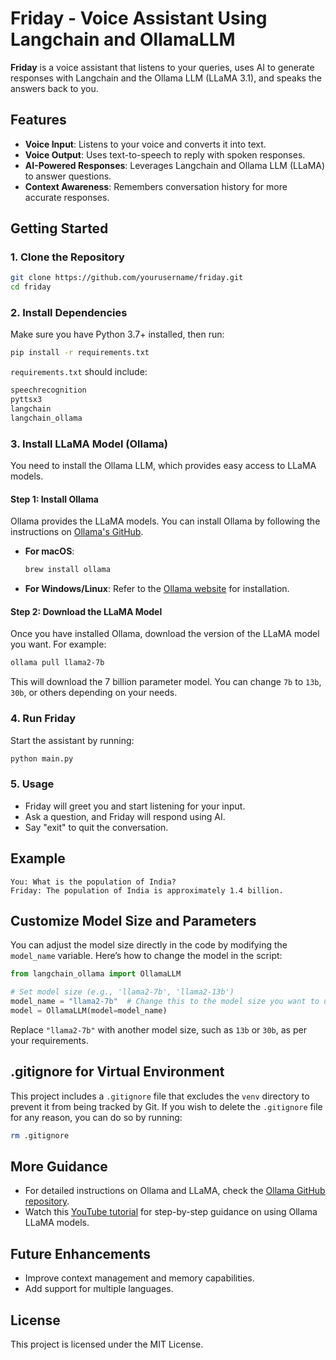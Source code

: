 
# Friday - Voice Assistant Using Langchain and OllamaLLM

**Friday** is a voice assistant that listens to your queries, uses AI to generate responses with Langchain and the Ollama LLM (LLaMA 3.1), and speaks the answers back to you.

## Features
- **Voice Input**: Listens to your voice and converts it into text.
- **Voice Output**: Uses text-to-speech to reply with spoken responses.
- **AI-Powered Responses**: Leverages Langchain and Ollama LLM (LLaMA) to answer questions.
- **Context Awareness**: Remembers conversation history for more accurate responses.

## Getting Started

### 1. Clone the Repository
```bash
git clone https://github.com/yourusername/friday.git
cd friday
```

### 2. Install Dependencies
Make sure you have Python 3.7+ installed, then run:
```bash
pip install -r requirements.txt
```

`requirements.txt` should include:
```txt
speechrecognition
pyttsx3
langchain
langchain_ollama
```

### 3. Install LLaMA Model (Ollama)

You need to install the Ollama LLM, which provides easy access to LLaMA models.

#### Step 1: Install Ollama
Ollama provides the LLaMA models. You can install Ollama by following the instructions on [Ollama's GitHub](https://github.com/ollama/ollama).

- **For macOS**:
    ```bash
    brew install ollama
    ```

- **For Windows/Linux**:
    Refer to the [Ollama website](https://ollama.com) for installation.

#### Step 2: Download the LLaMA Model
Once you have installed Ollama, download the version of the LLaMA model you want. For example:

```bash
ollama pull llama2-7b
```

This will download the 7 billion parameter model. You can change `7b` to `13b`, `30b`, or others depending on your needs.

### 4. Run Friday
Start the assistant by running:

```bash
python main.py
```

### 5. Usage
- Friday will greet you and start listening for your input.
- Ask a question, and Friday will respond using AI.
- Say "exit" to quit the conversation.

## Example
```
You: What is the population of India?
Friday: The population of India is approximately 1.4 billion.
```

## Customize Model Size and Parameters

You can adjust the model size directly in the code by modifying the `model_name` variable. Here’s how to change the model in the script:

```python
from langchain_ollama import OllamaLLM

# Set model size (e.g., 'llama2-7b', 'llama2-13b')
model_name = "llama2-7b"  # Change this to the model size you want to use
model = OllamaLLM(model=model_name)
```

Replace `"llama2-7b"` with another model size, such as `13b` or `30b`, as per your requirements.

## .gitignore for Virtual Environment
This project includes a `.gitignore` file that excludes the `venv` directory to prevent it from being tracked by Git. If you wish to delete the `.gitignore` file for any reason, you can do so by running:

```bash
rm .gitignore
```

## More Guidance
- For detailed instructions on Ollama and LLaMA, check the [Ollama GitHub repository](https://github.com/ollama/ollama).
- Watch this [YouTube tutorial](https://www.youtube.com/watch?v=d0o89z134CQ) for step-by-step guidance on using Ollama LLaMA models.

## Future Enhancements
- Improve context management and memory capabilities.
- Add support for multiple languages.

## License
This project is licensed under the MIT License.
